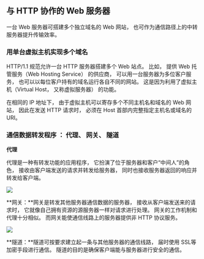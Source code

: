 ## 与 HTTP 协作的 Web 服务器

一台 Web 服务器可搭建多个独立域名的 Web 网站， 也可作为通信路径上的中转服务器提升传输效率。 

### 用单台虚拟主机实现多个域名 

HTTP/1.1 规范允许一台 HTTP 服务器搭建多个 Web 站点。 比如， 提供 Web 托管服务（Web Hosting Service） 的供应商， 可以用一台服务器为多位客户服务， 也可以以每位客户持有的域名运行各自不同的网站。 这是因为利用了虚拟主机（Virtual Host， 又称虚拟服务器） 的功能。 

在相同的 IP 地址下， 由于虚拟主机可以寄存多个不同主机名和域名的 Web 网站， 因此在发送 HTTP 请求时， 必须在 Host 首部内完整指定主机名或域名的 URI。 

### 通信数据转发程序 ： 代理、 网关、 隧道 

**代理**

代理是一种有转发功能的应用程序， 它扮演了位于服务器和客户“中间人”的角色， 接收由客户端发送的请求并转发给服务器， 同时也接收服务器返回的响应并转发给客户端。 

<div>
    <image src="../img/proxy1.png"></image>
</div>



**网关：**网关是转发其他服务器通信数据的服务器， 接收从客户端发送来的请求时， 它就像自己拥有资源的源服务器一样对请求进行处理。 网关的工作机制和代理十分相似。 而网关能使通信线路上的服务器提供非 HTTP 协议服务。 

<div>
    <image src="../img/gateway.png"></image>
</div> 



**隧道：**隧道可按要求建立起一条与其他服务器的通信线路， 届时使用 SSL等加密手段进行通信。 隧道的目的是确保客户端能与服务器进行安全的通信。 

